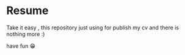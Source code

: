 # Resume
Take it easy , this repository just using for publish my cv and there is nothing more :) 

have fun 😁
